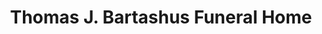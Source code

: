 ---
title: "Thomas J. Bartashus Funeral Home"
url: /new-philadelphia/thomas-j-bartashus-funeral-home/
shop: funeral directors
---